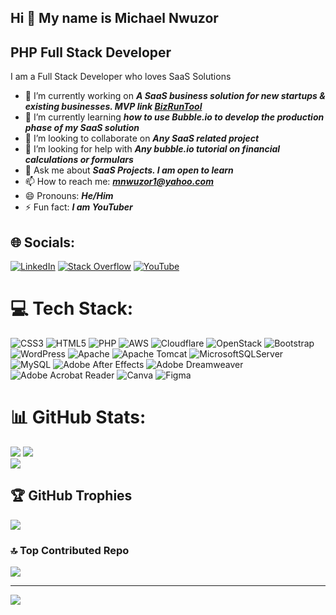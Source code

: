## Hi 👋 My name is Michael Nwuzor

PHP Full Stack Developer
-------------------

I am a Full Stack Developer who loves SaaS Solutions

- 🔭 I’m currently working on ***A SaaS business solution for new startups & existing businesses. MVP link [BizRunTool](https://bizruntool.mcariel.com/mvp)***
- 🌱 I’m currently learning ***how to use Bubble.io to develop the production phase of my SaaS solution***
- 👯 I’m looking to collaborate on ***Any SaaS related project***
- 🤔 I’m looking for help with ***Any bubble.io tutorial on financial calculations or formulars***
- 💬 Ask me about ***SaaS Projects. I am open to learn***
- 📫 How to reach me: ***[mnwuzor1@yahoo.com](mailto:mnwuzor1@yahoo.com)***
- 😄 Pronouns: ***He/Him***
- ⚡ Fun fact: ***I am YouTuber***

## 🌐 Socials:
[![LinkedIn](https://img.shields.io/badge/LinkedIn-%230077B5.svg?logo=linkedin&logoColor=white)](https://linkedin.com/in/https://www.linkedin.com/in/michaelnwuzor/) [![Stack Overflow](https://img.shields.io/badge/-Stackoverflow-FE7A16?logo=stack-overflow&logoColor=white)](https://stackoverflow.com/users/3201606) [![YouTube](https://img.shields.io/badge/YouTube-%23FF0000.svg?logo=YouTube&logoColor=white)](https://youtube.com/@@mnwuzor) 

# 💻 Tech Stack:
![CSS3](https://img.shields.io/badge/css3-%231572B6.svg?style=for-the-badge&logo=css3&logoColor=white) ![HTML5](https://img.shields.io/badge/html5-%23E34F26.svg?style=for-the-badge&logo=html5&logoColor=white) ![PHP](https://img.shields.io/badge/php-%23777BB4.svg?style=for-the-badge&logo=php&logoColor=white) ![AWS](https://img.shields.io/badge/AWS-%23FF9900.svg?style=for-the-badge&logo=amazon-aws&logoColor=white) ![Cloudflare](https://img.shields.io/badge/Cloudflare-F38020?style=for-the-badge&logo=Cloudflare&logoColor=white) ![OpenStack](https://img.shields.io/badge/Openstack-%23f01742.svg?style=for-the-badge&logo=openstack&logoColor=white) ![Bootstrap](https://img.shields.io/badge/bootstrap-%238511FA.svg?style=for-the-badge&logo=bootstrap&logoColor=white) ![WordPress](https://img.shields.io/badge/WordPress-%23117AC9.svg?style=for-the-badge&logo=WordPress&logoColor=white) ![Apache](https://img.shields.io/badge/apache-%23D42029.svg?style=for-the-badge&logo=apache&logoColor=white) ![Apache Tomcat](https://img.shields.io/badge/apache%20tomcat-%23F8DC75.svg?style=for-the-badge&logo=apache-tomcat&logoColor=black) ![MicrosoftSQLServer](https://img.shields.io/badge/Microsoft%20SQL%20Server-CC2927?style=for-the-badge&logo=microsoft%20sql%20server&logoColor=white) ![MySQL](https://img.shields.io/badge/mysql-4479A1.svg?style=for-the-badge&logo=mysql&logoColor=white) ![Adobe After Effects](https://img.shields.io/badge/Adobe%20After%20Effects-9999FF.svg?style=for-the-badge&logo=Adobe%20After%20Effects&logoColor=white) ![Adobe Dreamweaver](https://img.shields.io/badge/Adobe%20Dreamweaver-FF61F6.svg?style=for-the-badge&logo=Adobe%20Dreamweaver&logoColor=white) ![Adobe Acrobat Reader](https://img.shields.io/badge/Adobe%20Acrobat%20Reader-EC1C24.svg?style=for-the-badge&logo=Adobe%20Acrobat%20Reader&logoColor=white) ![Canva](https://img.shields.io/badge/Canva-%2300C4CC.svg?style=for-the-badge&logo=Canva&logoColor=white) ![Figma](https://img.shields.io/badge/figma-%23F24E1E.svg?style=for-the-badge&logo=figma&logoColor=white)
# 📊 GitHub Stats:
![](https://github-readme-stats.vercel.app/api?username=mnwuzor&theme=swift&hide_border=false&include_all_commits=true&count_private=false)
![](https://github-readme-streak-stats.herokuapp.com/?user=mnwuzor&theme=swift&hide_border=false)<br/>
![](https://github-readme-stats.vercel.app/api/top-langs/?username=mnwuzor&theme=swift&hide_border=false&include_all_commits=true&count_private=false&layout=compact)

## 🏆 GitHub Trophies
![](https://github-profile-trophy.vercel.app/?username=mnwuzor&theme=monokai&no-frame=false&no-bg=false&margin-w=4)

### 🔝 Top Contributed Repo
![](https://github-contributor-stats.vercel.app/api?username=mnwuzor&limit=5&theme=dark&combine_all_yearly_contributions=true)

---
[![](https://visitcount.itsvg.in/api?id=mnwuzor&icon=0&color=0)](https://visitcount.itsvg.in)

<!-- Proudly created with GPRM ( https://gprm.itsvg.in ) -->

